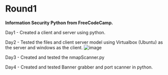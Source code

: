 # Round1

**Information Security Python from FreeCodeCamp.**

Day1 - Created a client and server using python.

Day2 - Tested the files and client server model using Virtualbox (Ubuntu) as the server and windows as the client.
![image](https://user-images.githubusercontent.com/57308664/132572306-d8c04797-cf33-4d87-8aa6-580f109c476c.png)

Day3 - Created and tested the nmapScanner.py

Day4 - Created and tested Banner grabber and port scanner in python.
